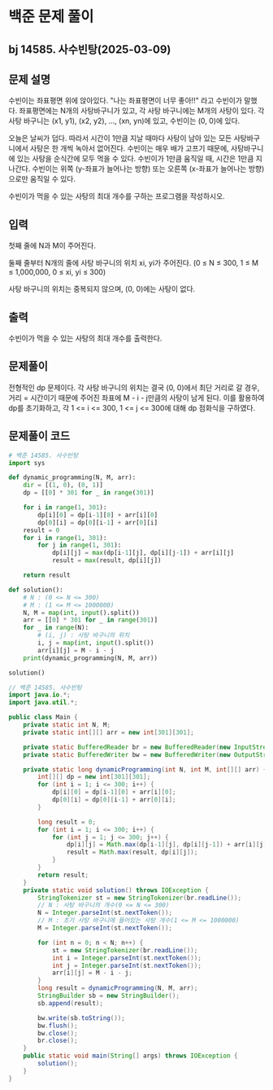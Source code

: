 # 백준 문제 풀이

## bj 14585. 사수빈탕(2025-03-09)

## 문제 설명

수빈이는 좌표평면 위에 앉아있다. "나는 좌표평면이 너무 좋아!!" 라고 수빈이가 말했다. 좌표평면에는 N개의 사탕바구니가 있고, 각 사탕 바구니에는 M개의 사탕이 있다. 각 사탕 바구니는 (x1, y1), (x2, y2), …, (xn, yn)에 있고, 수빈이는 (0, 0)에 있다.

오늘은 날씨가 덥다. 따라서 시간이 1만큼 지날 때마다 사탕이 남아 있는 모든 사탕바구니에서 사탕은 한 개씩 녹아서 없어진다. 수빈이는 매우 배가 고프기 때문에, 사탕바구니에 있는 사탕을 순식간에 모두 먹을 수 있다. 수빈이가 1만큼 움직일 때, 시간은 1만큼 지나간다. 수빈이는 위쪽 (y-좌표가 늘어나는 방향) 또는 오른쪽 (x-좌표가 늘어나는 방향)으로만 움직일 수 있다.

수빈이가 먹을 수 있는 사탕의 최대 개수를 구하는 프로그램을 작성하시오.

## 입력

첫째 줄에 N과 M이 주어진다.

둘째 줄부터 N개의 줄에 사탕 바구니의 위치 xi, yi가 주어진다. (0 ≤ N ≤ 300, 1 ≤ M ≤ 1,000,000, 0 ≤ xi, yi ≤ 300)

사탕 바구니의 위치는 중복되지 않으며, (0, 0)에는 사탕이 없다.

## 출력

수빈이가 먹을 수 있는 사탕의 최대 개수를 출력한다.

## 문제풀이

전형적인 dp 문제이다. 각 사탕 바구니의 위치는 결국 (0, 0)에서 최단 거리로 갈 경우, 거리 = 시간이기 때문에 주어진 좌표에 M - i - j만큼의 사탕이 남게 된다.
이를 활용하여 dp를 초기화하고, 각 1 <= i <= 300, 1 <= j <= 300에 대해 dp 점화식을 구하였다.

## 문제풀이 코드

```python
# 백준 14585. 사수빈탕
import sys

def dynamic_programming(N, M, arr):
    dir = [(1, 0), (0, 1)]
    dp = [[0] * 301 for _ in range(301)]

    for i in range(1, 301):
        dp[i][0] = dp[i-1][0] + arr[i][0]
        dp[0][i] = dp[0][i-1] + arr[0][i]
    result = 0
    for i in range(1, 301):
        for j in range(1, 301):
            dp[i][j] = max(dp[i-1][j], dp[i][j-1]) + arr[i][j]
            result = max(result, dp[i][j])

    return result

def solution():
    # N : (0 <= N <= 300)
    # M : (1 <= M <= 1000000)
    N, M = map(int, input().split())
    arr = [[0] * 301 for _ in range(301)]
    for _ in range(N):
        # (i, j) : 사탕 바구니의 위치
        i, j = map(int, input().split())
        arr[i][j] = M - i - j
    print(dynamic_programming(N, M, arr))

solution()
```

```java
// 백준 14585. 사수빈탕
import java.io.*;
import java.util.*;

public class Main {
    private static int N, M;
    private static int[][] arr = new int[301][301];

    private static BufferedReader br = new BufferedReader(new InputStreamReader(System.in));
    private static BufferedWriter bw = new BufferedWriter(new OutputStreamWriter(System.out));

    private static long dynamicProgramming(int N, int M, int[][] arr) {
        int[][] dp = new int[301][301];
        for (int i = 1; i <= 300; i++) {
            dp[i][0] = dp[i-1][0] + arr[i][0];
            dp[0][i] = dp[0][i-1] + arr[0][i];
        }

        long result = 0;
        for (int i = 1; i <= 300; i++) {
            for (int j = 1; j <= 300; j++) {
                dp[i][j] = Math.max(dp[i-1][j], dp[i][j-1]) + arr[i][j];
                result = Math.max(result, dp[i][j]);
            }
        }
        return result;
    }
    private static void solution() throws IOException {
        StringTokenizer st = new StringTokenizer(br.readLine());
        // N : 사탕 바구니의 개수(0 <= N <= 300)
        N = Integer.parseInt(st.nextToken());
        // M : 초기 사탕 바구니에 들어있는 사탕 개수(1 <= M <= 1000000)
        M = Integer.parseInt(st.nextToken());

        for (int n = 0; n < N; n++) {
            st = new StringTokenizer(br.readLine());
            int i = Integer.parseInt(st.nextToken());
            int j = Integer.parseInt(st.nextToken());
            arr[i][j] = M - i - j;
        }
        long result = dynamicProgramming(N, M, arr);
        StringBuilder sb = new StringBuilder();
        sb.append(result);

        bw.write(sb.toString());
        bw.flush();
        bw.close();
        br.close();
    }
    public static void main(String[] args) throws IOException {
        solution();
    }
}
```
